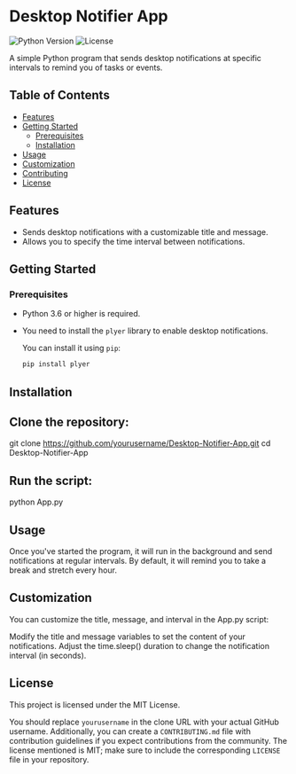 # Desktop Notifier App

![Python Version](https://img.shields.io/badge/Python-3.6%2B-blue.svg)
![License](https://img.shields.io/badge/License-MIT-green.svg)

A simple Python program that sends desktop notifications at specific intervals to remind you of tasks or events.

## Table of Contents
- [Features](#features)
- [Getting Started](#getting-started)
  - [Prerequisites](#prerequisites)
  - [Installation](#installation)
- [Usage](#usage)
- [Customization](#customization)
- [Contributing](#contributing)
- [License](#license)

## Features

- Sends desktop notifications with a customizable title and message.
- Allows you to specify the time interval between notifications.

## Getting Started

### Prerequisites

- Python 3.6 or higher is required.
- You need to install the `plyer` library to enable desktop notifications.

  You can install it using `pip`:

  ```bash
  pip install plyer

## Installation

## Clone the repository:
git clone https://github.com/yourusername/Desktop-Notifier-App.git
cd Desktop-Notifier-App

## Run the script:
python App.py

## Usage
Once you've started the program, it will run in the background and send notifications at regular intervals. By default, it will remind you to take a break and stretch every hour.

## Customization
You can customize the title, message, and interval in the App.py script:

Modify the title and message variables to set the content of your notifications.
Adjust the time.sleep() duration to change the notification interval (in seconds).

## License
This project is licensed under the MIT License.


You should replace `yourusername` in the clone URL with your actual GitHub username. Additionally, you can create a `CONTRIBUTING.md` file with contribution guidelines if you expect contributions from the community. The license mentioned is MIT; make sure to include the corresponding `LICENSE` file in your repository.


